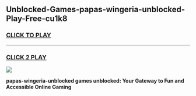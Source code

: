
## Unblocked-Games-papas-wingeria-unblocked-Play-Free-cu1k8
<h3>
<a href="https://premium76.site?title=papas-wingeria-unblocked&ref=20M">CLICK TO PLAY</a></h3>
<hr>

<h3>
<a href="https://premium76.site?title=papas-wingeria-unblocked&ref=20M">CLICK 2 PLAY</a>
  
</h3>

<a href="https://premium76.site?title=papas-wingeria-unblocked&ref=19M"><img src="https://clearcache.store/games.png"></a>


**papas-wingeria-unblocked games unblocked: Your Gateway to Fun and Accessible Online Gaming**
